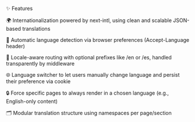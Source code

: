 ✨ Features


🌍 Internationalization powered by next-intl, using clean and scalable JSON-based translations

🧠 Automatic language detection via browser preferences (Accept-Language header)

🚀 Locale-aware routing with optional prefixes like /en or /es, handled transparently by middleware

🌐 Language switcher to let users manually change language and persist their preference via cookie

🔒 Force specific pages to always render in a chosen language (e.g., English-only content)

🗂 Modular translation structure using namespaces per page/section

